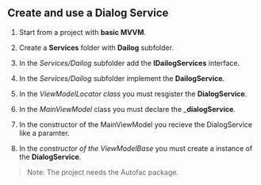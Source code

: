 ## Create and use a Dialog Service

1. Start from a project with __basic MVVM__.

2. Create a __Services__ folder with __Dailog__ subfolder.

3. In the *Services/Dailog* subfolder add the __IDailogServices__ interface.

4. In the *Services/Dailog* subfolder implement the __DailogService__.

5. In the *ViewModelLocator class* you must resgister the __DialogService__.

6. In the *MainViewModel* class you must declare the ___dialogService__.

7. In the constructor of the MainViewModel you recieve the DialogService like a paramter.

8. In the *constructor of the ViewModelBase* you must create a instance of the __DialogService__.

> Note: The project needs the Autofac package.
